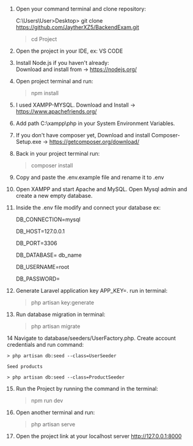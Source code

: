 1. Open your command terminal and clone repository:

     C:\Users\User>Desktop> git clone https://github.com/JaytherXZ5/BackendExam.git
     >cd Project

2. Open the project in your IDE, ex: VS CODE

3. Install Node.js if you haven't already:  
   Download and install from -> https://nodejs.org/

4. Open project terminal and run: 
    > npm install
    
5. I used XAMPP-MYSQL. 
    Download and Install -> https://www.apachefriends.org/

6. Add path C:\xampp\php in your System Environment Variables.

7. If you don't have composer yet, 
    Download and install Composer-Setup.exe -> https://getcomposer.org/download/

8. Back in your project terminal run: 
    > composer install
    
9. Copy and paste the .env.example file and rename it to .env

10. Open XAMPP and start Apache and MySQL. Open Mysql admin and create a new empty database.

11. Inside the .env file modify and connect your database ex:

    DB_CONNECTION=mysql

    DB_HOST=127.0.0.1

    DB_PORT=3306

    DB_DATABASE= db_name

    DB_USERNAME=root

    DB_PASSWORD=


12. Generate Laravel application key APP_KEY=. run in terminal:
    > php artisan key:generate
    
13. Run database migration in terminal:
    > php artisan migrate

14 Navigate to database/seeders/UserFactory.php. 
    Create account credentials and run command:
    
    > php artisan db:seed --class=UserSeeder

    Seed products
    
    > php artisan db:seed --class=ProductSeeder

15. Run the Project by running the command in the terminal:
    >npm run dev
16. Open another terminal and run:
    >php artisan serve

17. Open the project link at your localhost server http://127.0.0.1:8000
